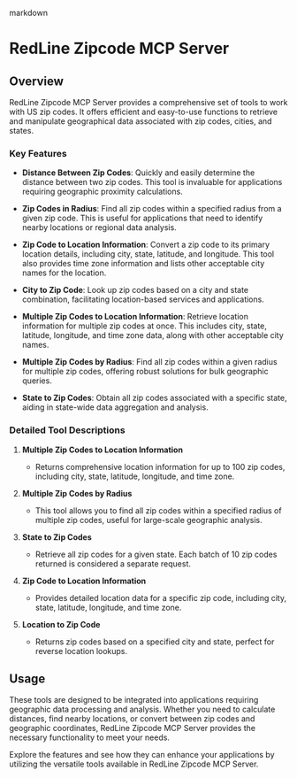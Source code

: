 markdown
# RedLine Zipcode MCP Server

## Overview

RedLine Zipcode MCP Server provides a comprehensive set of tools to work with US zip codes. It offers efficient and easy-to-use functions to retrieve and manipulate geographical data associated with zip codes, cities, and states.

### Key Features

- **Distance Between Zip Codes**: Quickly and easily determine the distance between two zip codes. This tool is invaluable for applications requiring geographic proximity calculations.

- **Zip Codes in Radius**: Find all zip codes within a specified radius from a given zip code. This is useful for applications that need to identify nearby locations or regional data analysis.

- **Zip Code to Location Information**: Convert a zip code to its primary location details, including city, state, latitude, and longitude. This tool also provides time zone information and lists other acceptable city names for the location.

- **City to Zip Code**: Look up zip codes based on a city and state combination, facilitating location-based services and applications.

- **Multiple Zip Codes to Location Information**: Retrieve location information for multiple zip codes at once. This includes city, state, latitude, longitude, and time zone data, along with other acceptable city names.

- **Multiple Zip Codes by Radius**: Find all zip codes within a given radius for multiple zip codes, offering robust solutions for bulk geographic queries.

- **State to Zip Codes**: Obtain all zip codes associated with a specific state, aiding in state-wide data aggregation and analysis.

### Detailed Tool Descriptions

1. **Multiple Zip Codes to Location Information**
   - Returns comprehensive location information for up to 100 zip codes, including city, state, latitude, longitude, and time zone.

2. **Multiple Zip Codes by Radius**
   - This tool allows you to find all zip codes within a specified radius of multiple zip codes, useful for large-scale geographic analysis.

3. **State to Zip Codes**
   - Retrieve all zip codes for a given state. Each batch of 10 zip codes returned is considered a separate request.

4. **Zip Code to Location Information**
   - Provides detailed location data for a specific zip code, including city, state, latitude, longitude, and time zone.

5. **Location to Zip Code**
   - Returns zip codes based on a specified city and state, perfect for reverse location lookups.

## Usage

These tools are designed to be integrated into applications requiring geographic data processing and analysis. Whether you need to calculate distances, find nearby locations, or convert between zip codes and geographic coordinates, RedLine Zipcode MCP Server provides the necessary functionality to meet your needs.

Explore the features and see how they can enhance your applications by utilizing the versatile tools available in RedLine Zipcode MCP Server.